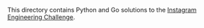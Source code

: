 This directory contains Python and Go solutions to the [Instagram Engineering Challenge](http://instagram-engineering.tumblr.com/post/12651721845/instagram-engineering-challenge-the-unshredder).
